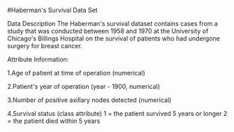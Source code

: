 
#Haberman's Survival Data Set

Data Description The Haberman's survival dataset contains cases from a study that was conducted between 1958 and 1970 at the University of Chicago's Billings Hospital on the survival of patients who had undergone surgery for breast cancer.

Attribute Information:

1.Age of patient at time of operation (numerical)

2.Patient's year of operation (year - 1900, numerical)

3.Number of positive axillary nodes detected (numerical)

4.Survival status (class attribute) 1 = the patient survived 5 years or longer 2 = the patient died within 5 years
